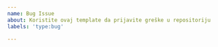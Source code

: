 ```yaml
---
name: Bug Issue
about: Koristite ovaj template da prijavite greške u repositoriju
labels: 'type:bug'

---
```


